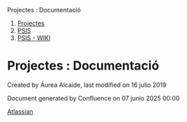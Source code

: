 Projectes : Documentació  

1.  [Projectes](index.md)
2.  [PSIS](PSIS_24215797.md)
3.  [PSIS - WIKI](PSIS---WIKI_24215598.md)

Projectes : Documentació
========================

Created by Áurea Alcaide, last modified on 16 julio 2019

             

  

Document generated by Confluence on 07 junio 2025 00:00

[Atlassian](http://www.atlassian.com/)